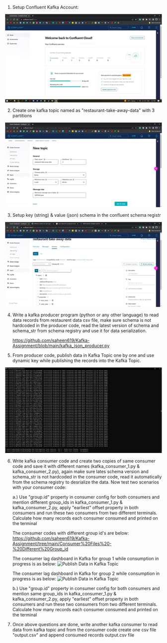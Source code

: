 1. Setup Confluent Kafka Account:

![Setup_Account/Login](https://github.com/saheen619/Kafka-Assignment/blob/main/Screenshots/Setup-Login%20Kafka%20Account.JPG?raw=true)




2. Create one kafka topic named as "restaurant-take-away-data" with 3 partitions

![Setup_Account/Login](https://github.com/saheen619/Kafka-Assignment/blob/main/Screenshots/Topic%20creation%20with%203%20partitions.JPG?raw=true)




3. Setup key (string) & value (json) schema in the confluent schema registr

![Setup_Key(string) & Value(Json) Schema](https://github.com/saheen619/Kafka-Assignment/blob/main/Screenshots/Setup%20Key(string)%20&%20Value(JSON)%20Schema.JPG?raw=true)


4. Write a kafka producer program (python or any other language) to read data records from restaurent data csv file, 
   make sure schema is not hardcoded in the producer code, read the latest version of schema and schema_str from schema registry and use it for
   data serialization.
   
   https://github.com/saheen619/Kafka-Assignment/blob/main/kafka_json_producer.py

5. From producer code, publish data in Kafka Topic one by one and use dynamic key while publishing the records into the Kafka Topic.

![Publish Data in Kafka Topic](https://github.com/saheen619/Kafka-Assignment/blob/main/Screenshots/Publish%20Data%20in%20Kafka%20Topic.JPG?raw=true)

6. Write kafka consumer code and create two copies of same consumer code and save it with different names (kafka_consumer_1.py & kafka_consumer_2.py), 
   again make sure lates schema version and schema_str is not hardcoded in the consumer code, read it automatically from the schema registry to desrialize the data. 
   Now test two scenarios with your consumer code:
   
    a.) Use "group.id" property in consumer config for both consumers and mention different group_ids in kafka_consumer_1.py & kafka_consumer_2.py,
        apply "earliest" offset property in both consumers and run these two consumers from two different terminals. Calculate how many records each consumer
        consumed and printed on the terminal
        
      The consumer codes with different group id's are below: 
        https://github.com/saheen619/Kafka-Assignment/tree/main/Consumer%20Files%20-%20Different%20Group_id
        
      The consumer lag dashboard in Kafka for group 1 while consumption in progress is as below:
        ![Publish Data in Kafka Topic]([Screenshots/group2_consumer_lag.JPG](https://github.com/saheen619/Kafka-Assignment/blob/b69acf0f076fa8ff5fbea4150f0b27fc26d2923a/Screenshots/group2_consumer_lag.JPG))
        
      The consumer lag dashboard in Kafka for group 2 while consumption in progress is as below:
        ![Publish Data in Kafka Topic](![image](https://user-images.githubusercontent.com/8330010/198872448-b8063ee9-ea06-4298-b42f-5c019253eda6.png))
        
    b.) Use "group.id" property in consumer config for both consumers and mention same group_ids in kafka_consumer_1.py & kafka_consumer_2.py,
        apply "earliest" offset property in both consumers and run these two consumers from two different terminals. Calculate how many records each consumer
        consumed and printed on the terminal
        
7. Once above questions are done, write another kafka consumer to read data from kafka topic and from the consumer code create one csv file "output.csv"
   and append consumed records output.csv file
